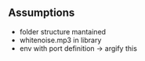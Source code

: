 ## Assumptions
- folder structure mantained
- whitenoise.mp3 in library
- env with port definition -> argify this
